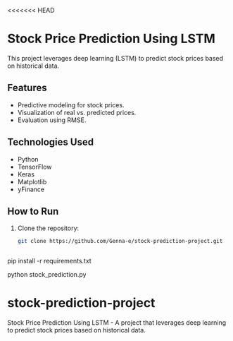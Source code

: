 <<<<<<< HEAD
# Stock Price Prediction Using LSTM

This project leverages deep learning (LSTM) to predict stock prices based on historical data.

## Features
- Predictive modeling for stock prices.
- Visualization of real vs. predicted prices.
- Evaluation using RMSE.

## Technologies Used
- Python
- TensorFlow
- Keras
- Matplotlib
- yFinance

## How to Run
1. Clone the repository:
   ```bash
   git clone https://github.com/Genna-e/stock-prediction-project.git



pip install -r requirements.txt



python stock_prediction.py
# stock-prediction-project
Stock Price Prediction Using LSTM - A project that leverages deep learning to predict stock prices based on historical data.

